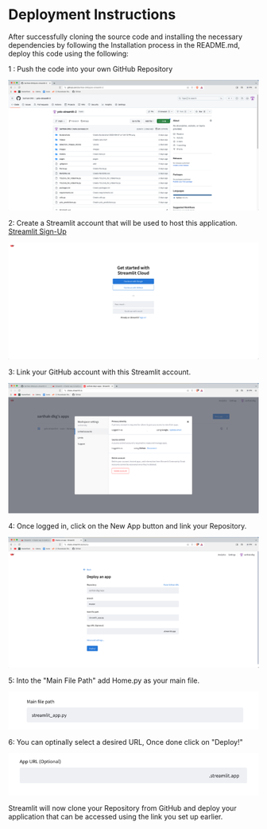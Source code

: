 
# Deployment Instructions

After successfully cloning the source code and installing the necessary dependencies by following the Installation process in the README.md, deploy this code using the following: 


1 : Push the code into your own GitHub Repository 

![Repository Screenshot](https://github.com/Sarthak-DKG/yolo-streamlit-2/blob/main/Screenshots/GitHub%20Repository.png)


2: Create a Streamlit account that will be used to host this application. [Streamlit Sign-Up](https://share.streamlit.io/signup)

![Signup Screenshot](https://github.com/Sarthak-DKG/yolo-streamlit-2/blob/main/Screenshots/Sign%20Up%20Streamlit.png)


3: Link your GitHub account with this Streamlit account.

![GitHub Link Screenshot](https://github.com/Sarthak-DKG/yolo-streamlit-2/blob/main/Screenshots/GitHub%20Link.png)


4: Once logged in, click on the New App button and link your Repository. 

![Deployment Screenshot](https://github.com/Sarthak-DKG/yolo-streamlit-2/blob/main/Screenshots/Deployment%20Setup.png)


5: Into the "Main File Path" add Home.py as your main file.

![Main File Path Screenshot](https://github.com/Sarthak-DKG/yolo-streamlit-2/blob/main/Screenshots/Main%20File%20Path.png)


6: You can optinally select a desired URL, Once done click on "Deploy!"

![Deploy Screenshot](https://github.com/Sarthak-DKG/yolo-streamlit-2/blob/main/Screenshots/Desired%20URL%20.png)

Streamlit will now clone your Repository from GitHub and deploy your application that can be accessed using the link you set up earlier.




